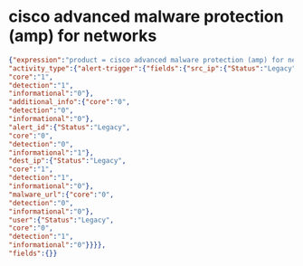 cisco advanced malware protection (amp) for networks
====================================================

```JSON
{"expression":"product = cisco advanced malware protection (amp) for networks",
"activity_type":{"alert-trigger":{"fields":{"src_ip":{"Status":"Legacy",
"core":"1",
"detection":"1",
"informational":"0"},
"additional_info":{"core":"0",
"detection":"0",
"informational":"0"},
"alert_id":{"Status":"Legacy",
"core":"0",
"detection":"0",
"informational":"1"},
"dest_ip":{"Status":"Legacy",
"core":"1",
"detection":"1",
"informational":"0"},
"malware_url":{"core":"0",
"detection":"0",
"informational":"0"},
"user":{"Status":"Legacy",
"core":"0",
"detection":"1",
"informational":"0"}}}},
"fields":{}}
```